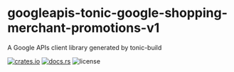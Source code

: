 # googleapis-tonic-google-shopping-merchant-promotions-v1

A Google APIs client library generated by tonic-build

[![crates.io](https://img.shields.io/crates/v/googleapis-tonic-google-shopping-merchant-promotions-v1)](https://crates.io/crates/googleapis-tonic-google-shopping-merchant-promotions-v1)
[![docs.rs](https://img.shields.io/docsrs/googleapis-tonic-google-shopping-merchant-promotions-v1)](https://docs.rs/googleapis-tonic-google-shopping-merchant-promotions-v1)
![license](https://img.shields.io/crates/l/googleapis-tonic-google-shopping-merchant-promotions-v1)
